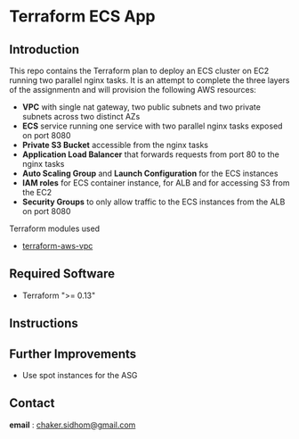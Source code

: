 
# Terraform ECS App

## Introduction

This repo contains the Terraform plan to deploy an ECS cluster on EC2 running two parallel nginx tasks.
It is an attempt to complete the three layers of the assignmentn and will provision the following AWS resources:

- **VPC** with single nat gateway, two public subnets and two private subnets across two distinct AZs
- **ECS** service running one service with two parallel nginx tasks exposed on port 8080
- **Private S3 Bucket** accessible from the nginx tasks
- **Application Load Balancer** that forwards requests from port 80 to the nginx tasks
- **Auto Scaling Group** and **Launch Configuration** for the ECS instances
- **IAM roles** for ECS container instance, for ALB and for accessing S3 from the EC2  
- **Security Groups** to only allow traffic to the ECS instances from the ALB on port 8080

 
Terraform modules used
 
- [terraform-aws-vpc](https://registry.terraform.io/modules/terraform-aws-modules/vpc/aws/2.54.0)

## Required Software
- Terraform ">= 0.13"

## Instructions

## Further Improvements

- Use spot instances for the ASG

## Contact
**email** : chaker.sidhom@gmail.com
